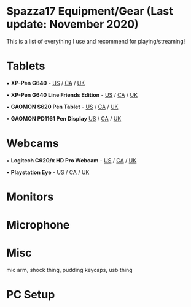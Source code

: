 # Spazza17 Equipment/Gear (Last update: November 2020)

This is a list of everything I use and recommend for playing/streaming!

# Tablets
• **XP-Pen G640** - [US](https://amzn.to/32rqUIa) / [CA](https://amzn.to/358SxHM) / [UK](https://amzn.to/3keiJ8e) 

• **XP-Pen G640 Line Friends Edition** - [US](https://amzn.to/38ughbl) / [CA](https://amzn.to/3lfVDzf) / [UK](https://amzn.to/3pdhvxy)

• **GAOMON S620 Pen Tablet** - [US](https://amzn.to/3ld6YQP) / [CA](https://amzn.to/3n8hTvC) / [UK](https://amzn.to/3p8StzD)

• **GAOMON PD1161 Pen Display** [US](https://amzn.to/2JUeH8F) / [CA](https://amzn.to/2Iio69q) / [UK](https://amzn.to/2Ub5x9o)

# Webcams
• **Logitech C920/x HD Pro Webcam** - [US](https://amzn.to/32tHneR) / [CA](https://amzn.to/3eGufb5) / [UK](https://amzn.to/35eOg5L)

• **Playstation Eye** - [US](https://amzn.to/32tHk2F) / [CA](https://amzn.to/3lhfLBg) / [UK](https://amzn.to/36gkE7a)
# Monitors

# Microphone

# Misc
mic arm, shock thing, pudding keycaps, usb thing

# PC Setup
